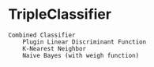 # TripleClassifier
```
Combined Classifier
    Plugin Linear Discriminant Function
    K-Nearest Neighbor
    Naive Bayes (with weigh function)
```